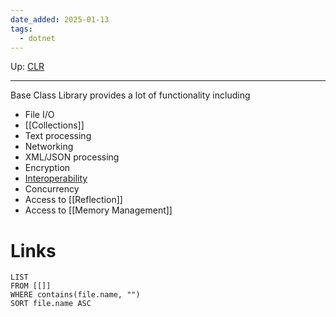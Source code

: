 ```yaml
---
date_added: 2025-01-13
tags:
  - dotnet
---
```

Up: [CLR](CLR.md)
___
 Base Class Library provides a lot of functionality including
 * File I/O
 * [[Collections]]
 * Text processing
 * Networking
 * XML/JSON processing
 * Encryption
 * [Interoperability](Interoperability.md)
 * Concurrency
 * Access to [[Reflection]]
 * Access to [[Memory Management]]
# Links
```dataview
LIST
FROM [[]]
WHERE contains(file.name, "")
SORT file.name ASC
```
